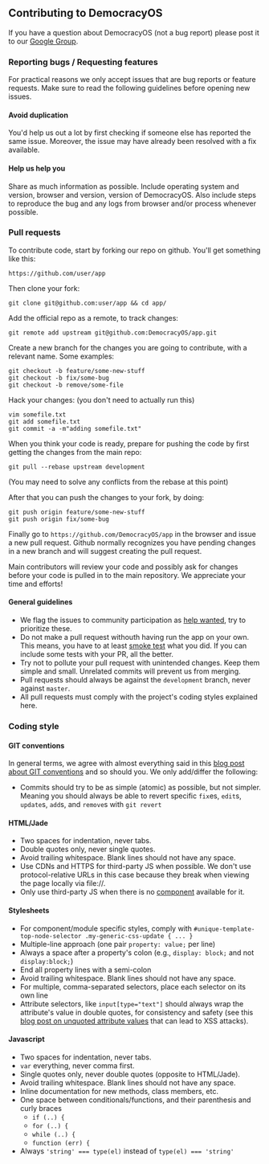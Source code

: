## Contributing to DemocracyOS

If you have a question about DemocracyOS (not a bug report) please post it to our [Google Group](http://groups.google.com/group/democracyos-app).


### Reporting bugs / Requesting features

For practical reasons we only accept issues that are bug reports or feature requests. Make sure to read the following guidelines before opening new issues.

#### Avoid duplication

You'd help us out a lot by first checking if someone else has reported the same issue. Moreover, the issue may have already been resolved with a fix available.

#### Help us help you

Share as much information as possible. Include operating system and version, browser and version, version of DemocracyOS. Also include steps to reproduce the bug and any logs from browser and/or process whenever possible.


### Pull requests

To contribute code, start by forking our repo on github. You'll get something like this:
```
https://github.com/user/app
```

Then clone your fork:
```
git clone git@github.com:user/app && cd app/
```

Add the official repo as a remote, to track changes:
```
git remote add upstream git@github.com:DemocracyOS/app.git
```

Create a new branch for the changes you are going to contribute, with a relevant name. Some examples:
```
git checkout -b feature/some-new-stuff
git checkout -b fix/some-bug 
git checkout -b remove/some-file
```

Hack your changes: (you don't need to actually run this)
```
vim somefile.txt
git add somefile.txt
git commit -a -m"adding somefile.txt"
```

When you think your code is ready, prepare for pushing the code by first getting the changes from the main repo:
```
git pull --rebase upstream development
```
(You may need to solve any conflicts from the rebase at this point)

After that you can push the changes to your fork, by doing:
```
git push origin feature/some-new-stuff
git push origin fix/some-bug
```

Finally go to `https://github.com/DemocracyOS/app` in the browser and issue a new pull request. Github normally recognizes you have pending changes in a new branch and will suggest creating the pull request.

Main contributors will review your code and possibly ask for changes before your code is pulled in to the main repository. We appreciate your time and efforts!

#### General guidelines

* We flag the issues to community participation as [help wanted](https://github.com/DemocracyOS/app/labels/help%20wanted), try to prioritize these.
* Do not make a pull request withouth having run the app on your own. This means, you have to at least [smoke test](http://en.wikipedia.org/wiki/Smoke_testing_(software))  what you did. If you can include some tests with your PR, all the better.
* Try not to pollute your pull request with unintended changes. Keep them simple and small. Unrelated commits will prevent us from merging.
* Pull requests should always be against the `development` branch, never against `master`.
* All pull requests must comply with the project's coding styles explained here.

### Coding style

#### GIT conventions
In general terms, we agree with almost everything said in this [blog post about GIT conventions](https://medium.com/code-adventures/a940ee20862d) and so should you. We only add/differ the following:

* Commits should try to be as simple (atomic) as possible, but not simpler. Meaning you should always be able to revert specific `fix`es, `edit`s, `update`s, `add`s, and `remove`s with `git revert`

#### HTML/Jade

* Two spaces for indentation, never tabs.
* Double quotes only, never single quotes.
* Avoid trailing whitespace. Blank lines should not have any space.
* Use CDNs and HTTPS for third-party JS when possible. We don't use protocol-relative URLs in this case because they break when viewing the page locally via file://.
* Only use third-party JS when there is no [component](https://github.com/component/component/wiki/Components) available for it.

#### Stylesheets

* For component/module specific styles, comply with `#unique-template-top-node-selector .my-generic-css-update { ... }`
* Multiple-line approach (one pair `property: value;` per line)
* Always a space after a property's colon (e.g., `display: block;` and not `display:block;`)
* End all property lines with a semi-colon
* Avoid trailing whitespace. Blank lines should not have any space.
* For multiple, comma-separated selectors, place each selector on its own line
* Attribute selectors, like `input[type="text"]` should always wrap the attribute's value in double quotes, for consistency and safety (see this [blog post on unquoted attribute values](http://mathiasbynens.be/notes/unquoted-attribute-values) that can lead to XSS attacks).

#### Javascript

* Two spaces for indentation, never tabs.
* `var` everything, never comma first.
* Single quotes only, never double quotes (opposite to HTML/Jade).
* Avoid trailing whitespace. Blank lines should not have any space.
* Inline documentation for new methods, class members, etc.
* One space between conditionals/functions, and their parenthesis and curly braces
  * `if (..) {`
  * `for (..) {`
  * `while (..) {`
  * `function (err) {`
* Always `'string' === type(el)` instead of `type(el) === 'string'`
